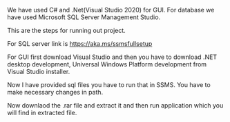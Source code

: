 We have used C# and .Net(Visual Studio 2020) for GUI.
For database we have used Microsoft SQL Server Management Studio.

This are the steps for running out project.

For SQL server link is https://aka.ms/ssmsfullsetup

For GUI first download Visual Studio and then you have to download .NET desktop development, Universal Windows Platform development from Visual Studio installer.

Now I have provided sql files you have to run that in SSMS. You have to make necessary changes in path.

Now downlaod the .rar file and extract it and then run application which you will find in extracted file.
